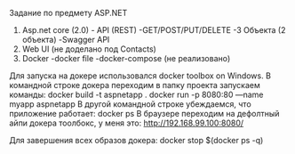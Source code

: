 ﻿Задание по предмету ASP.NET

1. Asp.net core (2.0) - API (REST)
	-GET/POST/PUT/DELETE
	-3 Объекта (2 объекта)
	-Swagger API
2. Web UI (не доделано под Contacts)
3. Docker
	-docker file
	-docker-compose (не реализовано)

Для запуска на докере использовался docker toolbox on Windows.
В командной строке докера переходим в папку проекта запускаем команды:
docker build -t aspnetapp .
docker run -p 8080:80 —name myapp aspnetapp
В другой командной строке убеждаемся, что приложение работает:
docker ps
В браузере переходим на дефолтный айпи докера тоолбокс, у меня это:
http://192.168.99.100:8080/

Для завершения всех образов докера:
docker stop $(docker ps -q)